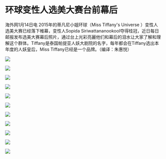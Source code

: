# 环球变性人选美大赛台前幕后

海外网1月14日电 2015年的蒂凡尼小姐环球（Miss Tiffany's Universe ）变性人选美大赛已经落下帷幕，变性人Sopida Siriwattananookool夺得桂冠，近日每日邮报发布选美大赛幕后照片，通过台上光彩亮麗他们和幕后的泪水让大家了解和理解这个群体。Tiffany是泰国帕提亚人妖大剧院的名字，每年都会在Tiffany选出本年度的人妖皇后，Miss Tiffany已经是一个品牌。（编译：朱惠悦）

![](http://images.haiwainet.cn/2016/0114/20160114064929650.jpg)

![](http://images.haiwainet.cn/2016/0114/20160114064930771.jpg)

![](http://images.haiwainet.cn/2016/0114/20160114064930604.jpg)

![](http://images.haiwainet.cn/2016/0114/20160114064931780.jpg)

![](http://images.haiwainet.cn/2016/0114/20160114064931253.jpg)

![](http://images.haiwainet.cn/2016/0114/20160114064931465.jpg)

![](http://images.haiwainet.cn/2016/0114/20160114064932677.jpg)

![](http://images.haiwainet.cn/2016/0114/20160114064932248.jpg)

![](http://images.haiwainet.cn/2016/0114/20160114064933100.jpg)

![](http://images.haiwainet.cn/2016/0114/20160114064933442.jpg)

![](http://images.haiwainet.cn/2016/0114/20160114064934265.jpg)